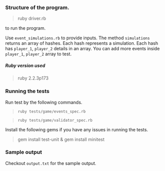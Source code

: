 ### Structure of the program.
> ruby driver.rb

to run the program.

Use `event_simulations.rb` to provide inputs. The method `simulations` returns an array of hashes. Each hash represents a simulation. Each hash has `player_1`, `player_2` details in an array. You can add more events inside `player_1`, `player_2` array to test.

##### Ruby version used
> ruby 2.2.3p173

### Running the tests
Run test by the following commands.
> `ruby tests/game/events_spec.rb`

> `ruby tests/game/validator_spec.rb`

Install the following gems if you have any issues in running the tests.
> gem install test-unit & gem install minitest

### Sample output
Checkout `output.txt` for the sample output.